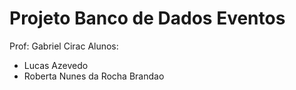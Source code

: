 #  Projeto Banco de Dados Eventos

Prof: Gabriel Cirac
Alunos:
- Lucas Azevedo 
- Roberta Nunes da Rocha Brandao



